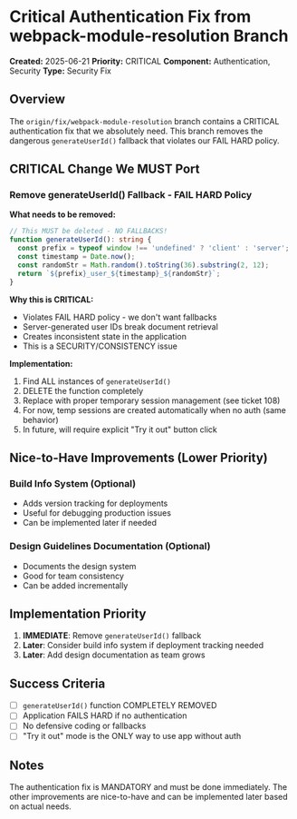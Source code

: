# Critical Authentication Fix from webpack-module-resolution Branch

**Created:** 2025-06-21
**Priority:** CRITICAL
**Component:** Authentication, Security
**Type:** Security Fix

## Overview

The `origin/fix/webpack-module-resolution` branch contains a CRITICAL authentication fix that we absolutely need. This branch removes the dangerous `generateUserId()` fallback that violates our FAIL HARD policy.

## CRITICAL Change We MUST Port

### Remove generateUserId() Fallback - FAIL HARD Policy

**What needs to be removed:**
```typescript
// This MUST be deleted - NO FALLBACKS!
function generateUserId(): string {
  const prefix = typeof window !== 'undefined' ? 'client' : 'server';
  const timestamp = Date.now();
  const randomStr = Math.random().toString(36).substring(2, 12);
  return `${prefix}_user_${timestamp}_${randomStr}`;
}
```

**Why this is CRITICAL:**
- Violates FAIL HARD policy - we don't want fallbacks
- Server-generated user IDs break document retrieval
- Creates inconsistent state in the application
- This is a SECURITY/CONSISTENCY issue

**Implementation:**
1. Find ALL instances of `generateUserId()` 
2. DELETE the function completely
3. Replace with proper temporary session management (see ticket 108)
4. For now, temp sessions are created automatically when no auth (same behavior)
5. In future, will require explicit "Try it out" button click

## Nice-to-Have Improvements (Lower Priority)

### Build Info System (Optional)
- Adds version tracking for deployments
- Useful for debugging production issues
- Can be implemented later if needed

### Design Guidelines Documentation (Optional)
- Documents the design system
- Good for team consistency
- Can be added incrementally

## Implementation Priority

1. **IMMEDIATE**: Remove `generateUserId()` fallback
2. **Later**: Consider build info system if deployment tracking needed
3. **Later**: Add design documentation as team grows

## Success Criteria

- [ ] `generateUserId()` function COMPLETELY REMOVED
- [ ] Application FAILS HARD if no authentication
- [ ] No defensive coding or fallbacks
- [ ] "Try it out" mode is the ONLY way to use app without auth

## Notes

The authentication fix is MANDATORY and must be done immediately. The other improvements are nice-to-have and can be implemented later based on actual needs.